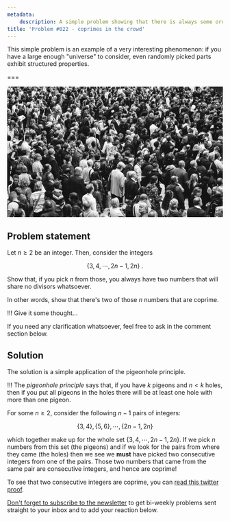 ```yaml
---
metadata:
    description: A simple problem showing that there is always some order among chaos.
title: 'Problem #022 - coprimes in the crowd'
---
```


This simple problem is an example of a very interesting phenomenon: if you have a large enough "universe" to consider, even randomly picked parts exhibit structured properties.

===

![A crowd of people, photo by Rob Curran on Unsplash](crowd.jpg)


## Problem statement

Let $n \geq 2$ be an integer. Then, consider the integers

$$
\{3, 4, \cdots, 2n-1, 2n\}\ .
$$

Show that, if you pick $n$ from those, you always have two numbers that will share no divisors whatsoever.

In other words, show that there's two of those $n$ numbers that are coprime.

!!! Give it some thought...

If you need any clarification whatsoever, feel free to ask in the comment section below.


## Solution

The solution is a simple application of the pigeonhole principle.

!!! The *pigeonhole principle* says that, if you have $k$ pigeons and $n < k$ holes, then if you put all pigeons in the holes there will be at least one hole with more than one pigeon.

For some $n \geq 2$, consider the following $n-1$ pairs of integers:

$$
\{3, 4\}, \{5, 6\}, \cdots, \{2n-1, 2n\}
$$

which together make up for the whole set $\{3, 4, \cdots, 2n-1, 2n\}$.
If we pick $n$ numbers from this set (the pigeons) and if we look for the pairs from where they came (the holes) then we see we **must** have picked two consecutive integers from one of the pairs. Those two numbers that came from the same pair are consecutive integers, and hence are coprime!

To see that two consecutive integers are coprime, you can [read this twitter proof][tp-coprimes].


[Don't forget to subscribe to the newsletter][subscribe] to get bi-weekly
problems sent straight to your inbox and to add your reaction below.

[subscribe]: https://mathspp.com/subscribe
[tp-coprimes]: /blog/consecutive-integers-are-coprime
